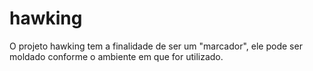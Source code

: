 # hawking
O projeto hawking tem a finalidade de ser um "marcador", ele pode ser moldado conforme o ambiente em que for utilizado.
